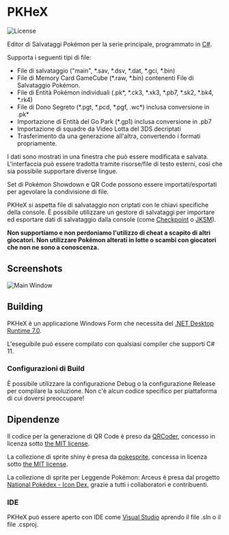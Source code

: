 PKHeX
=====
![License](https://img.shields.io/badge/License-GPLv3-blue.svg)

Editor di Salvataggi Pokémon per la serie principale, programmato in [C#](https://it.wikipedia.org/wiki/C_sharp).

Supporta i seguenti tipi  di file:
* File di salvataggio ("main", \*.sav, \*.dsv, \*.dat, \*.gci, \*.bin)
* File di Memory Card GameCube (\*.raw, \*.bin) contenenti File di Salvataggio Pokémon.
* File di Entità Pokémon individuali (.pk\*, \*.ck3, \*.xk3, \*.pb7, \*.sk2, \*.bk4, \*.rk4)
* File di Dono Segreto (\*.pgt, \*.pcd, \*.pgf, .wc\*) inclusa conversione in .pk\*
* Importazione di Entità del Go Park (\*.gp1) inclusa conversione in .pb7
* Importazione di squadre da Video Lotta del 3DS decriptati
* Trasferimento da una generazione all'altra, convertendo i formati propriamente.

I dati sono mostrati in una finestra che può essere modificata e salvata.
L'interfaccia può essere tradotta tramite risorse/file di testo esterni, così che sia possibile supportare diverse lingue.

Set di Pokémon Showdown e QR Code possono essere importati/esportati per agevolare la condivisione di file.

PKHeX si aspetta file di salvataggio non criptati con le chiavi specifiche della console. È possibile utilizzare un gestore di salvataggi per importare ed esportare dati di salvataggio dalla console (come [Checkpoint](https://github.com/FlagBrew/Checkpoint) o [JKSM](https://github.com/J-D-K/JKSM)).

**Non supportiamo e non perdoniamo l'utilizzo di cheat a scapito di altri giocatori. Non utilizzare Pokémon alterati in lotte o scambi con giocatori che non ne sono a conoscenza.**

## Screenshots

![Main Window](https://i.imgur.com/QyQYtFg.png)

## Building

PKHeX è un applicazione Windows Form che necessita del [.NET Desktop Runtime 7.0](https://dotnet.microsoft.com/download/dotnet/7.0).

L'eseguibile può essere compilato con qualsiasi compiler che supporti C# 11.

### Configurazioni di Build

È possibile utilizzare la configurazione Debug o la configurazione Release per compilare la soluzione. Non c'è alcun codice specifico per piattaforma di cui doversi preoccupare!

## Dipendenze

Il codice per la generazione di QR Code è preso da [QRCoder](https://github.com/codebude/QRCoder), concesso in licenza sotto [the MIT license](https://github.com/codebude/QRCoder/blob/master/LICENSE.txt).

La collezione di sprite shiny è presa da [pokesprite](https://github.com/msikma/pokesprite), concessa in licenza sotto [the MIT license](https://github.com/msikma/pokesprite/blob/master/LICENSE).

La collezione di sprite per Leggende Pokémon: Arceus è presa dal progetto [National Pokédex - Icon Dex](https://www.deviantart.com/pikafan2000/art/National-Pokedex-Version-Delta-Icon-Dex-824897934), grazie a tutti i collaboratori e contribuenti.

### IDE

PKHeX può essere aperto con IDE come [Visual Studio](https://visualstudio.microsoft.com/it/downloads/) aprendo il file .sln o il file .csproj.
